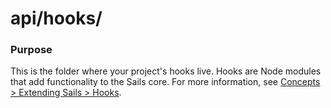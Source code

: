 # api/hooks/
### Purpose

This is the folder where your project's hooks live. Hooks are Node modules that add functionality to the Sails core. For more information, see [Concepts > Extending Sails > Hooks](http://sailsjs.com/documentation/concepts/extending-sails/hooks).

<docmeta name="displayName" value="hooks">

